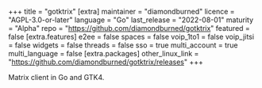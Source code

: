 +++
title = "gotktrix"
[extra]
maintainer = "diamondburned"
licence = "AGPL-3.0-or-later"
language = "Go"
last_release = "2022-08-01"
maturity = "Alpha"
repo = "https://github.com/diamondburned/gotktrix"
featured = false
[extra.features]
e2ee = false
spaces = false
voip_1to1 = false
voip_jitsi = false
widgets = false
threads = false
sso = true
multi_account = true
multi_language = false
[extra.packages]
other_linux_link = "https://github.com/diamondburned/gotktrix/releases"
+++

Matrix client in Go and GTK4.
